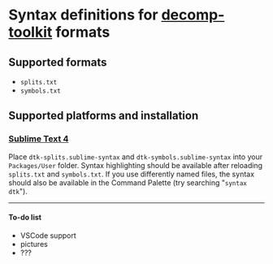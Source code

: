 # Syntax definitions for [decomp-toolkit](https://github.com/encounter/decomp-toolkit) formats

## Supported formats
- `splits.txt`
- `symbols.txt`

## Supported platforms and installation
### [Sublime Text 4](https://sublimetext.com)

Place `dtk-splits.sublime-syntax` and `dtk-symbols.sublime-syntax` into your `Packages/User` folder. Syntax highlighting should be available after reloading `splits.txt` and `symbols.txt`. If you use differently named files, the syntax should also be available in the Command Palette (try searching "`syntax dtk`").

---

#### To-do list
- VSCode support
- pictures
- ???
